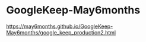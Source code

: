# GoogleKeep-May6months
https://may6months.github.io/GoogleKeep-May6months/google_keep_production2.html
